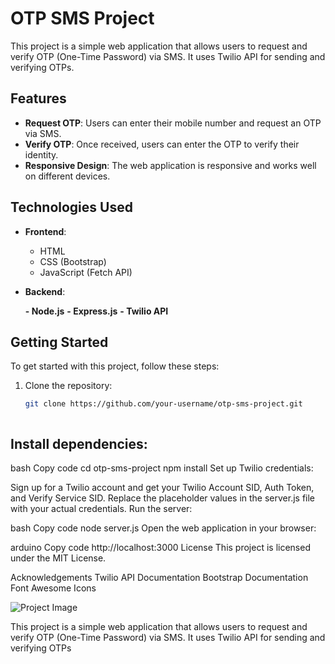 # OTP SMS Project

This project is a simple web application that allows users to request and verify OTP (One-Time Password) via SMS. It uses Twilio API for sending and verifying OTPs.

## Features

- **Request OTP**: Users can enter their mobile number and request an OTP via SMS.
- **Verify OTP**: Once received, users can enter the OTP to verify their identity.
- **Responsive Design**: The web application is responsive and works well on different devices.

## Technologies Used

- **Frontend**:
  - HTML
  - CSS (Bootstrap)
  - JavaScript (Fetch API)

- **Backend**:

  **- Node.js**
  **- Express.js**
  **- Twilio API**

## Getting Started

To get started with this project, follow these steps:

1. Clone the repository:
   ```bash
   git clone https://github.com/your-username/otp-sms-project.git



## Install dependencies:

bash
Copy code
cd otp-sms-project
npm install
Set up Twilio credentials:

Sign up for a Twilio account and get your Twilio Account SID, Auth Token, and Verify Service SID.
Replace the placeholder values in the server.js file with your actual credentials.
Run the server:

bash
Copy code
node server.js
Open the web application in your browser:

arduino
Copy code
http://localhost:3000
License
This project is licensed under the MIT License.

Acknowledgements
Twilio API Documentation
Bootstrap Documentation
Font Awesome Icons


![Project Image](public/otp.png)

This project is a simple web application that allows users to request and verify OTP (One-Time Password) via SMS. It uses Twilio API for sending and verifying OTPs

